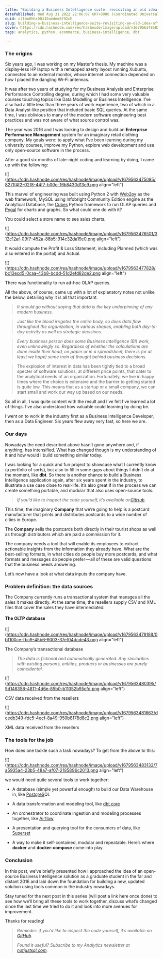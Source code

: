 ```yaml
---
title: "Building a Business Intelligence suite: revisiting an old idea after six years in the industry"
datePublished: Wed Aug 31 2022 22:06:07 GMT+0000 (Coordinated Universal Time)
cuid: clfmo0hhx00110amdem6f92ch
slug: building-a-business-intelligence-suite-revisiting-an-old-idea-after-six-years-in-the-industry
cover: https://cdn.hashnode.com/res/hashnode/image/upload/v1679563485035/e0e6f72b-2467-4df3-b6ed-71617cbdf746.png
tags: analytics, python, ecommerce, business-intelligence, dbt

---
```


### The origins

Six years ago, I was working on my Master’s thesis. My machine was a display-less HP laptop with a remapped azerty layout running Xubuntu, connected to an external monitor, whose internet connection depended on how I placed the dangling Wi-Fi antennas.

It was after two years of studying for my Business Analysis and Enterprise Performance Controlling degree, during which I had some very valuable courses touching topics like Data Modelling or Business Intelligence. I’ve also had a little less than three years of work experience, two of which in a Data Analyst-like position that included basic SQL queries. At the same time, I was oblivious to many of the modern software engineering best practices and was not aware of what source control was.

The year was 2016 and I was looking to design and build an **Enterprise Performance Management** system for an imaginary retail clothing company. My goals were: to apply what I’ve been learning during my university courses, improve my Python, explore web development and use only open-source software in the process.

After a good six months of late-night coding and learning by doing, I came up with the following:

![](https://cdn.hashnode.com/res/hashnode/image/upload/v1679563475085/827ff4f2-02f8-44f7-b00e-16b8430d13c9.png align="left")

This marvel of engineering was built using Python 2 with [Web2py](http://www.web2py.com/) as the web framework, MySQL using Infobright Community Edition engine as the Analytical Database, the [Cubes](http://cubes.databrewery.org/) Python framework to run OLAP queries and [Pygal](https://www.pygal.org/en/stable/) for charts and graphs. So what could one do with it?

You could select a store name to see sales charts.

![](https://cdn.hashnode.com/res/hashnode/image/upload/v1679563476501/312c12af-09f7-452a-88b5-914c32da19e0.png align="left")

It would compute the Profit & Loss Statement, including Planned (which was also entered in the portal) and Actual.

![](https://cdn.hashnode.com/res/hashnode/image/upload/v1679563477828/bc13ecd5-0caa-43b8-bcdd-51d2efd82de2.png align="left")

There was functionality to run ad-hoc OLAP queries.

All the above, of course, came up with a lot of explanatory notes not unlike the below, detailing why it is all that important.

> *It should go without saying that data is the key underpinning of any modern business.*

> *Just like the blood irrigates the entire body, so does data flow throughout the organization, in various shapes, enabling both day-to-day activity as well as strategic decisions.*

> *Every business person does some Business Intelligence (BI) work, even unknowingly so. Regardless of whether the calculations are done inside their head, on paper or in a spreadsheet, there is (or at least we hope) some train of thought behind business decisions.*

> The explosion of interest in data has been tightly tied to a broad specter of software solutions, at different price points, that cater to the analytical needs of an organization. Fortunately, we live in happy times where the choice is extensive and the barrier to getting started is quite low. This means that as a startup or a small company, we can start small and work our way up based on our needs.

So all in all, I was quite content with the result and I’ve felt I’ve learned a lot of things. I’ve also understood how valuable could learning by doing be.

I went on to work in the industry first as a Business Intelligence Developer, then as a Data Engineer. Six years flew away very fast, so here we are.

### Our days

Nowadays the need described above hasn’t gone anywhere and, if anything, has intensified. What has changed though is my understanding of it and how would I build something similar today.

I was looking for a quick and fun project to showcase what I currently know (a portfolio of sorts), but also to fill in some gaps about things I didn’t do at the moment, like **dbt**. So there is another chance to build a Business Intelligence application again, after six years spent in the industry, to illustrate a use case close to real-life. It’s also great if in the process we can create something portable, and modular that also uses open-source tools.

> *If you’d like to inspect the code yourself, it’s available on*[*GitHub*](https://github.com/cnstlungu/demo-bi-docker)*.*

This time, the imaginary **Company** that we’re going to help is a postcard manufacturer that prints and distributes postcards to a wide number of cities in Europe.

The **Company** sells the postcards both directly in their tourist shops as well as through distributors which are paid a commission for it.

The company needs a tool that will enable its employees to extract actionable insights from the information they already have. What are the best-selling formats, in what cities do people buy more postcards, and what formats and messages do people prefer — all of these are valid questions that the business needs answering.

Let’s now have a look at what data inputs the company have.

### Problem definition: the data sources

The Company currently runs a transactional system that manages all the sales it makes directly. At the same time, the resellers supply CSV and XML files that cover the sales they have intermediated.

#### The OLTP database

![](https://cdn.hashnode.com/res/hashnode/image/upload/v1679563479188/0b1100ce-fbc9-45b6-9003-37ef04dcde43.png align="left")

The Company’s transactional database

> *The data is fictional and automatically generated. Any similarities with existing persons, entities, products or businesses are purely coincidental.*

![](https://cdn.hashnode.com/res/hashnode/image/upload/v1679563480395/5d146358-4811-4d6e-85b0-b11052b95cfd.png align="left")

CSV data received from the resellers

![](https://cdn.hashnode.com/res/hashnode/image/upload/v1679563481663/dcedb349-fdc5-4ecf-8a49-950b8178d8c2.png align="left")

XML data received from the resellers

### The tools for the job

How does one tackle such a task nowadays? To get from the above to this:

![](https://cdn.hashnode.com/res/hashnode/image/upload/v1679563483132/7a5935a4-23b5-48a7-af07-2185896c2013.png align="left")

we would need quite several tools to work together:

* A database (simple yet powerful enough) to build our Data Warehouse in, like [PostgreS](https://www.postgresql.org/)QL
    
* A data transformation and modeling tool, like [dbt core](https://github.com/dbt-labs/dbt-core)
    
* An orchestrator to coordinate ingestion and modeling processes together, like [Airflow](https://airflow.apache.org/)
    
* A presentation and querying tool for the consumers of data, like [Superset](https://superset.apache.org/)
    
* A way to make it self-contained, modular and repeatable. Here’s where **docker** and **docker-compose** come into play.
    

### Conclusion

In this post, we’ve briefly presented how I approached the idea of an open-source Business Intelligence solution as a graduate student in the far and distant 2016 and laid down the foundation for building a new, updated solution using tools common in the industry nowadays.

Stay tuned for the next post in this series (will post a link here once done) to see how we’ll bring all these tools to work together, discuss what’s changed since the last time we tried to do it and look into more avenues for improvement.

Thanks for reading!

> *Reminder: if you’d like to inspect the code yourself, it’s available on* [*GitHub*](https://github.com/cnstlungu/portable-airflow-data-stack)*.*
> 
> *Found it useful? Subscribe to my Analytics newsletter at* [*notjustsql.com*](https://www.notjustsql.com)*.*